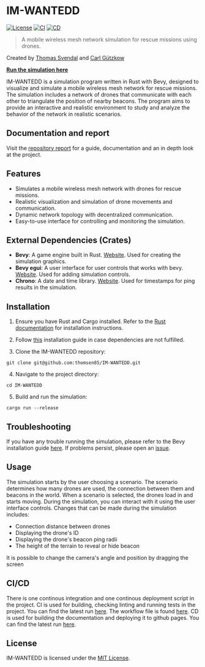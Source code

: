 # **IM-WANTEDD**

[![License](https://img.shields.io/badge/license-MIT-blue.svg)](LICENSE)
[![CI](https://github.com/thomsen85/IM-WANTEDD/actions/workflows/ci.yml/badge.svg)](.github/workflows/ci.yml)
[![CD](https://github.com/thomsen85/IM-WANTEDD/actions/workflows/pages/pages-build-deployment/badge.svg)](https://thomsen85.github.io/IM-WANTEDD)


> A mobile wireless mesh network simulation for rescue missions using drones.

Created by [Thomas Svendal](https://github.com/thomsen85) and [Carl Gützkow](https://github.com/cjgutz)

<u>**[Run the simulation here](https://thomsen85.github.io/IM-WANTEDD/simulation-runner/)**</u>

IM-WANTEDD is a simulation program written in Rust with Bevy, designed to visualize and simulate a mobile wireless mesh network for rescue missions. The simulation includes a network of drones that communicate with each other to triangulate the position of nearby beacons. The program aims to provide an interactive and realistic environment to study and analyze the behavior of the network in realistic scenarios.

## Documentation and report

Visit the [repository report](https://thomsen85.github.io/IM-WANTEDD/) for a guide, documentation and an in depth look at the project.

## Features

- Simulates a mobile wireless mesh network with drones for rescue missions.
- Realistic visualization and simulation of drone movements and communication.
- Dynamic network topology with decentralized communication.
- Easy-to-use interface for controlling and monitoring the simulation.

## External Dependencies (Crates)

- **Bevy**: A game engine built in Rust. [Website](https://bevyengine.org/). Used for creating the simulation graphics.
- **Bevy egui**: A user interface for user controls that works with bevy. [Website](https://github.com/mvlabat/bevy_egui). Used for adding simulation controls.
- **Chrono**: A date and time library. [Website](https://github.com/chronotope/chrono). Used for timestamps for ping results in the simulation.

## Installation

1. Ensure you have Rust and Cargo installed. Refer to the [Rust documentation](https://www.rust-lang.org/tools/install) for installation instructions.
   
2. Follow [this](https://bevyengine.org/learn/book/getting-started/setup#install-os-dependencies) installation guide in case dependencies are not fulfilled.


3. Clone the IM-WANTEDD repository:

```
git clone git@github.com:thomsen85/IM-WANTEDD.git
```

4. Navigate to the project directory:
```
cd IM-WANTEDD
```

5. Build and run the simulation:
```
cargo run --release
```

## Troubleshooting

If you have any trouble running the simulation, please refer to the Bevy installation guide [here](https://bevyengine.org/learn/book/getting-started/setup#install-os-dependencies). If problems persist, please open an [issue](https://github.com/thomsen85/IM-WANTEDD/issues/new).

## Usage

The simulation starts by the user choosing a scenario. The scenario determines how many drones are used, the connection between them and beacons in the world. When a scenario is selected, the drones load in and starts moving. During the simulation, you can interact with it using the user interface controls. Changes that can be made during the simulation includes:
- Connection distance between drones
- Displaying the drone's ID
- Displaying the drone's beacon ping radii
- The height of the terrain to reveal or hide beacon

It is possible to change the camera's angle and position by dragging the screen

## CI/CD
There is one continous integration and one continous deployment script in the project.
CI is used for building, checking linting and running tests in the project.
You can find the latest run [here](https://github.com/thomsen85/IM-WANTEDD/actions/runs/5036642913). The workflow file is found [here](.github/workflows/ci.yml).
CD is used for building the documentation and deploying it to github pages.
You can find the latest run [here](https://github.com/thomsen85/IM-WANTEDD/actions/runs/5036642845).

## License

IM-WANTEDD is licensed under the [MIT License](LICENSE).
